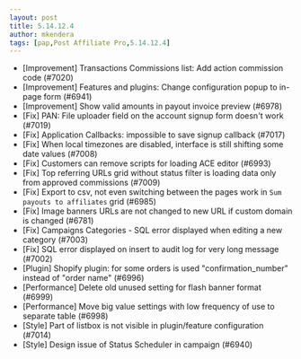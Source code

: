 ```yaml
---
layout: post
title: 5.14.12.4
author: mkendera
tags: [pap,Post Affiliate Pro,5.14.12.4]
---
```


- [Improvement] Transactions Commissions list: Add action commission code (#7020)
- [Improvement] Features and plugins: Change configuration popup to in-page form (#6941)
- [Improvement] Show valid amounts in payout invoice preview (#6978)
- [Fix] PAN: File uploader field on the account signup form doesn't work (#7019)
- [Fix] Application Callbacks: impossible to save signup callback (#7017)
- [Fix] When local timezones are disabled, interface is still shifting some date values (#7008)
- [Fix] Customers can remove scripts for loading ACE editor (#6993)
- [Fix] Top referring URLs grid without status filter is loading data only from approved commissions (#7009)
- [Fix] Export to csv, not even switching between the pages work in `Sum payouts to affiliates` grid (#6985)
- [Fix] Image banners URLs are not changed to new URL if custom domain is changed (#6781)
- [Fix] Campaigns Categories - SQL error displayed when editing a new category (#7003)
- [Fix] SQL error displayed on insert to audit log for very long message (#7002)
- [Plugin] Shopify plugin: for some orders is used "confirmation_number" instead of "order name" (#6996)
- [Performance] Delete old unused setting for flash banner format (#6999)
- [Performance] Move big value settings with low frequency of use to separate table (#6998)
- [Style] Part of listbox is not visible in plugin/feature configuration (#7014)
- [Style] Design issue of Status Scheduler in campaign (#6940)

